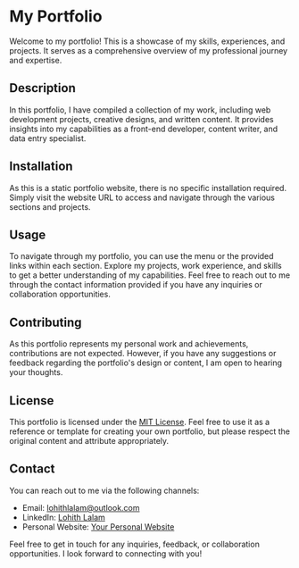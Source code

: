 # My Portfolio

Welcome to my portfolio! This is a showcase of my skills, experiences, and projects. It serves as a comprehensive overview of my professional journey and expertise.

## Description

In this portfolio, I have compiled a collection of my work, including web development projects, creative designs, and written content. It provides insights into my capabilities as a front-end developer, content writer, and data entry specialist.

## Installation

As this is a static portfolio website, there is no specific installation required. Simply visit the website URL to access and navigate through the various sections and projects.

## Usage

To navigate through my portfolio, you can use the menu or the provided links within each section. Explore my projects, work experience, and skills to get a better understanding of my capabilities. Feel free to reach out to me through the contact information provided if you have any inquiries or collaboration opportunities.

## Contributing

As this portfolio represents my personal work and achievements, contributions are not expected. However, if you have any suggestions or feedback regarding the portfolio's design or content, I am open to hearing your thoughts.

## License

This portfolio is licensed under the [MIT License](LICENSE.txt). Feel free to use it as a reference or template for creating your own portfolio, but please respect the original content and attribute appropriately.

## Contact

You can reach out to me via the following channels:
- Email: [lohithlalam@outlook.com](mailto:lohithlalam@outlook.com)
- LinkedIn: [Lohith Lalam](https://www.linkedin.com/in/lohithlalam)
- Personal Website: [Your Personal Website](https://www.yourwebsite.com)

Feel free to get in touch for any inquiries, feedback, or collaboration opportunities. I look forward to connecting with you!
